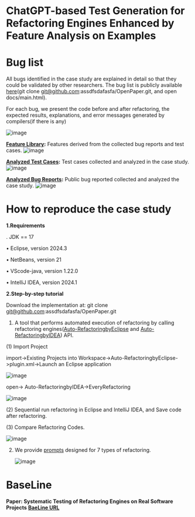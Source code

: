 # ChatGPT-based Test Generation for Refactoring Engines Enhanced by  Feature Analysis on Examples

# Bug list
All bugs identified in the case study are explained in detail so that they could be validated by other researchers. The bug list is publicly available [here](https://github.com/assdfsdafasfa/assdfsdafasfa.github.io)(git clone git@github.com:assdfsdafasfa/OpenPaper.git, and open docs/main.html). 

For each bug, we present the code before and after refactoring, the expected results, explanations, and error messages generated by compilers(if there is any)

![image](https://github.com/user-attachments/assets/322b5448-e22f-4cb6-a418-8d946ce07daa)

  **[Feature Library](https://github.com/assdfsdafasfa/OpenPaper/tree/main/Dataset/FeatureLibrary):** Features derived from the collected bug reports and test cases. 
    ![image](https://github.com/user-attachments/assets/0a19017b-c59d-4561-a602-c0dc124c8108)

  **[Analyzed Test Cases](https://github.com/assdfsdafasfa/OpenPaper/tree/main/Dataset/AnalyzedTestCases):** Test cases collected and analyzed in the case study. 
![image](https://github.com/user-attachments/assets/1f767d68-8dca-43be-8883-5259f490e254)

  **[Analyzed Bug Reports](https://github.com/assdfsdafasfa/OpenPaper/tree/main/Dataset/AnalyzedBugReports):** Public bug reported collected and analyzed the case study. 
  ![image](https://github.com/user-attachments/assets/13b36d20-b0b0-4c6f-b1ac-eb1ff9fa9754)

# How to reproduce the case study

**1.Requirements**

. JDK == 17

• Eclipse, version 2024.3 

• NetBeans, version 21 

• VScode-java, version 1.22.0 

• IntelliJ IDEA, version 2024.1

**2.Step-by-step tutorial**

Download the implementation at: git clone git@github.com:assdfsdafasfa/OpenPaper.git

1. A tool that performs automated execution of refactoring by calling refactoring engines([Auto-RefactoringbyEclipse](https://github.com/assdfsdafasfa/OpenPaper/tree/main/Implementation/Eclipse_AutoRefactor) and [Auto-RefactoringbyIDEA](https://github.com/assdfsdafasfa/OpenPaper/tree/main/Implementation/IDEA_AutoRefactor)) API.

(1) Import Project

import->Existing Projects into Workspace->Auto-RefactoringbyEclipse->plugin.xml->Launch an Eclipse application
   
   ![image](https://github.com/user-attachments/assets/73d293ee-0a62-4a4e-a200-7b9999a4fed1)

open-> Auto-RefactoringbyIDEA->EveryRefactoring
   
   ![image](https://github.com/user-attachments/assets/af61bf0e-1a31-4d86-b070-1c0b1df201cb)

(2) Sequential run refactoring in Eclipse and IntelliJ IDEA, and Save code after refactoring.

(3) Compare Refactoring Codes.
   
   ![image](https://github.com/user-attachments/assets/724fff2a-2498-4bc1-b7e2-b76424256be7)

2. We provide [prompts](https://github.com/assdfsdafasfa/OpenPaper/tree/main/Implementation/Prompt/Generator) designed for 7 types of refactoring.

   ![image](https://github.com/user-attachments/assets/e45d9656-ef86-4610-980c-8087d757528d)

# BaseLine
**Paper: Systematic Testing of Refactoring Engines on Real Software Projects**  **[BaeLine URL](http://mir.cs.illinois.edu/rtr)** 


